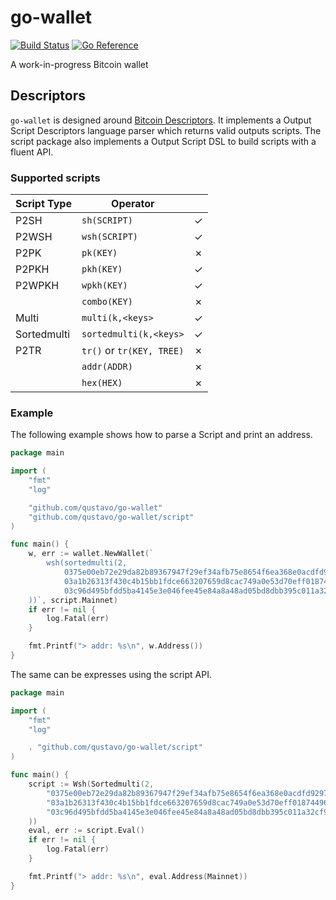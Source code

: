 # go-wallet
[![Build Status](https://github.com/qustavo/go-wallet/actions/workflows/test.yml/badge.svg)](https://github.com/qustavo/go-wallet/actions)
[![Go Reference](https://pkg.go.dev/badge/github.com/qustavo/go-wallet.svg)](https://pkg.go.dev/github.com/qustavo/go-wallet)

A work-in-progress Bitcoin wallet

## Descriptors
`go-wallet` is designed around [Bitcoin Descriptors](https://github.com/bitcoin/bips/blob/master/bip-0380.mediawiki).
It implements a Output Script Descriptors language parser which returns valid outputs scripts.
The script package also implements a Output Script DSL to build scripts with a fluent API.

### Supported scripts

| Script Type |Operator                   | |
|-------------|---------------------------|-|
| P2SH        | `sh(SCRIPT)`              |✓|
| P2WSH       | `wsh(SCRIPT)`             |✓|
| P2PK        | `pk(KEY)`                 |✗|
| P2PKH       | `pkh(KEY)`                |✓|
| P2WPKH      | `wpkh(KEY)`               |✓|
|             | `combo(KEY)`              |✗|
| Multi       | `multi(k,<keys>`          |✓|
| Sortedmulti | `sortedmulti(k,<keys>`    |✓|
| P2TR        | `tr()` or `tr(KEY, TREE)` |✗|
|             | `addr(ADDR)`              |✗|
|             | `hex(HEX)`                |✗|

### Example
The following example shows how to parse a Script and print an address.

```go
package main

import (
	"fmt"
	"log"

	"github.com/qustavo/go-wallet"
	"github.com/qustavo/go-wallet/script"
)

func main() {
	w, err := wallet.NewWallet(`
		wsh(sortedmulti(2,
			0375e00eb72e29da82b89367947f29ef34afb75e8654f6ea368e0acdfd92976b7c,
			03a1b26313f430c4b15bb1fdce663207659d8cac749a0e53d70eff01874496feff,
			03c96d495bfdd5ba4145e3e046fee45e84a8a48ad05bd8dbb395c011a32cf9f880
	))`, script.Mainnet)
	if err != nil {
		log.Fatal(err)
	}

	fmt.Printf("> addr: %s\n", w.Address())
}
```

The same can be expresses using the script API.
```go
package main

import (
	"fmt"
	"log"

	. "github.com/qustavo/go-wallet/script"
)

func main() {
	script := Wsh(Sortedmulti(2,
		"0375e00eb72e29da82b89367947f29ef34afb75e8654f6ea368e0acdfd92976b7c",
		"03a1b26313f430c4b15bb1fdce663207659d8cac749a0e53d70eff01874496feff",
		"03c96d495bfdd5ba4145e3e046fee45e84a8a48ad05bd8dbb395c011a32cf9f880",
	))
	eval, err := script.Eval()
	if err != nil {
		log.Fatal(err)
	}

	fmt.Printf("> addr: %s\n", eval.Address(Mainnet))
}
```
